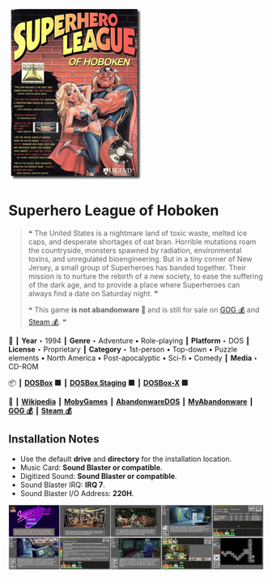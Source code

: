 ![](Thumbnail.png "application-thumbnail")

# Superhero League of Hoboken

> ❝ The United States is a nightmare land of toxic waste, melted ice caps, and desperate shortages of oat bran. Horrible mutations roam the countryside, monsters spawned by radiation, environmental toxins, and unregulated bioengineering. But in a tiny corner of New Jersey, a small group of Superheroes has banded together. Their mission is to nurture the rebirth of a new society, to ease the suffering of the dark age, and to provide a place where Superheroes can always find a date on Saturday night. ❞
>
> ❝ This game **is not abandonware 🚫** and is still for sale on [GOG 💰](https://www.gog.com/en/game/superhero_league_of_hoboken) and [Steam 💰](https://store.steampowered.com/app/1104470/Super_Hero_League_of_Hoboken/). ❞
>

📌 ┃ **Year** ‣ 1994 ┃ **Genre** ‣ Adventure • Role-playing ┃ **Platform** ‣ DOS ┃ **License** ‣ Proprietary ┃ **Category** ‣ 1st-person • Top-down • Puzzle elements • North America • Post-apocalyptic • Sci-fi • Comedy ┃ **Media** ‣ CD-ROM 

📦 ┃ **[DOSBox](https://www.dosbox.com/) 🟩** ┃ **[DOSBox Staging](https://dosbox-staging.github.io/) 🟩** ┃ **[DOSBox-X](https://dosbox-x.com/) 🟩** 

📎 ┃ **[Wikipedia](https://en.wikipedia.org/wiki/Superhero_League_of_Hoboken)** ┃ **[MobyGames](https://www.mobygames.com/game/1559/superhero-league-of-hoboken/)** ┃ **[AbandonwareDOS](https://www.abandonwaredos.com/abandonware-game.php?abandonware=Superhero+League+of+Hoboken&gid=1938)** ┃ **[MyAbandonware](https://www.myabandonware.com/game/superhero-league-of-hoboken-2uv)** ┃ **[GOG 💰](https://www.gog.com/en/game/superhero_league_of_hoboken)** ┃ **[Steam 💰](https://store.steampowered.com/app/1104470/Super_Hero_League_of_Hoboken/)** 

## Installation Notes
- Use the default **drive** and **directory** for the installation location.
- Music Card: **Sound Blaster or compatible**.
- Digitized Sound: **Sound Blaster or compatible**.
- Sound Blaster IRQ: **IRQ 7**.
- Sound Blaster I/O Address: **220H**.

![](Montage.png "Superhero League of Hoboken")

